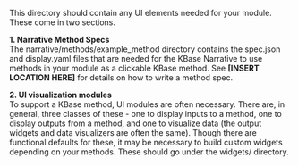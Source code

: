 This directory should contain any UI elements needed for your module. These come in two sections.

**1. Narrative Method Specs**  
The narrative/methods/example_method directory
contains the spec.json and display.yaml files that are needed for the KBase Narrative to use 
methods in your module as a clickable KBase method. See **[INSERT LOCATION HERE]** for details
on how to write a method spec.

**2. UI visualization modules**  
To support a KBase method, UI modules are often necessary. There are, in general, three classes
of these - one to display inputs to a method, one to display outputs from a method, and one to
visualize data (the output widgets and data visualizers are often the same). Though there are
functional defaults for these, it may be necessary to build custom widgets depending on your 
methods. These should go under the widgets/ directory.  
